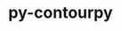 ---
title: "py-contourpy"
layout: cache
categories: [package, develop-2024-11-24]
meta: {"versions": ["1.3.0"], "compilers": ["apple-clang@=15.0.0", "gcc@=11.1.0", "gcc@=11.4.0", "gcc@=13.2.0", "gcc@=7.5.0", "gcc@=9.4.0", "oneapi@=2024.2.1"], "oss": ["ubuntu18.04", "ubuntu20.04", "ubuntu22.04", "ubuntu24.04", "ventura"], "platforms": ["darwin", "linux"], "targets": ["aarch64", "neoverse_v1", "neoverse_v2", "ppc64le", "x86_64_v3"], "stacks": ["data-vis-sdk", "e4s", "e4s-neoverse-v2", "e4s-neoverse_v1", "e4s-oneapi", "e4s-power", "e4s-rocm-external", "ml-darwin-aarch64-mps", "ml-linux-aarch64-cpu", "ml-linux-aarch64-cuda", "ml-linux-x86_64-cpu", "ml-linux-x86_64-cuda", "radiuss", "root"], "num_specs": 22, "num_specs_by_stack": {"root": 22, "ml-darwin-aarch64-mps": 1, "radiuss": 1, "e4s-power": 4, "data-vis-sdk": 1, "e4s-neoverse_v1": 4, "e4s-neoverse-v2": 2, "e4s": 4, "e4s-rocm-external": 1, "e4s-oneapi": 3, "ml-linux-aarch64-cuda": 1, "ml-linux-aarch64-cpu": 1, "ml-linux-x86_64-cuda": 1, "ml-linux-x86_64-cpu": 1}}
spec_details: [{"hash": "6miutpuajvz5sghgaak5k2g2ikemnbeu", "compiler": "apple-clang@=15.0.0", "versions": ["1.3.0"], "os": "ventura", "platform": "darwin", "target": "aarch64", "variants": ["build_system=python_pip"], "stacks": ["root", "ml-darwin-aarch64-mps"], "size": "-", "tarball": "https://binaries.spack.io/develop-2024-11-24/build_cache/darwin-ventura-aarch64/apple-clang-15.0.0/py-contourpy-1.3.0/darwin-ventura-aarch64-apple-clang-15.0.0-py-contourpy-1.3.0-6miutpuajvz5sghgaak5k2g2ikemnbeu.spack"}, {"hash": "xga7l2l3xctlmyzjnarurchuff6zioyk", "compiler": "gcc@=7.5.0", "versions": ["1.3.0"], "os": "ubuntu18.04", "platform": "linux", "target": "x86_64_v3", "variants": ["build_system=python_pip"], "stacks": ["radiuss", "root"], "size": "-", "tarball": "https://binaries.spack.io/develop-2024-11-24/build_cache/linux-ubuntu18.04-x86_64_v3/gcc-7.5.0/py-contourpy-1.3.0/linux-ubuntu18.04-x86_64_v3-gcc-7.5.0-py-contourpy-1.3.0-xga7l2l3xctlmyzjnarurchuff6zioyk.spack"}, {"hash": "tp75sp3jdxwkrxfssguyhsclbqftajvn", "compiler": "gcc@=9.4.0", "versions": ["1.3.0"], "os": "ubuntu20.04", "platform": "linux", "target": "ppc64le", "variants": ["build_system=python_pip"], "stacks": ["e4s-power", "root"], "size": "-", "tarball": "https://binaries.spack.io/develop-2024-11-24/build_cache/linux-ubuntu20.04-ppc64le/gcc-9.4.0/py-contourpy-1.3.0/linux-ubuntu20.04-ppc64le-gcc-9.4.0-py-contourpy-1.3.0-tp75sp3jdxwkrxfssguyhsclbqftajvn.spack"}, {"hash": "kidfacz7q6274seulsm27t6qg33p6jc7", "compiler": "gcc@=9.4.0", "versions": ["1.3.0"], "os": "ubuntu20.04", "platform": "linux", "target": "ppc64le", "variants": ["build_system=python_pip"], "stacks": ["e4s-power", "root"], "size": "-", "tarball": "https://binaries.spack.io/develop-2024-11-24/build_cache/linux-ubuntu20.04-ppc64le/gcc-9.4.0/py-contourpy-1.3.0/linux-ubuntu20.04-ppc64le-gcc-9.4.0-py-contourpy-1.3.0-kidfacz7q6274seulsm27t6qg33p6jc7.spack"}, {"hash": "6mpesn55ogwpmtm3pdt347sw3t2yyfwp", "compiler": "gcc@=9.4.0", "versions": ["1.3.0"], "os": "ubuntu20.04", "platform": "linux", "target": "ppc64le", "variants": ["build_system=python_pip"], "stacks": ["e4s-power", "root"], "size": "-", "tarball": "https://binaries.spack.io/develop-2024-11-24/build_cache/linux-ubuntu20.04-ppc64le/gcc-9.4.0/py-contourpy-1.3.0/linux-ubuntu20.04-ppc64le-gcc-9.4.0-py-contourpy-1.3.0-6mpesn55ogwpmtm3pdt347sw3t2yyfwp.spack"}, {"hash": "znbqza5b7lfrxpqwxn6x4nrxr4o77h2f", "compiler": "gcc@=9.4.0", "versions": ["1.3.0"], "os": "ubuntu20.04", "platform": "linux", "target": "ppc64le", "variants": ["build_system=python_pip"], "stacks": ["e4s-power", "root"], "size": "-", "tarball": "https://binaries.spack.io/develop-2024-11-24/build_cache/linux-ubuntu20.04-ppc64le/gcc-9.4.0/py-contourpy-1.3.0/linux-ubuntu20.04-ppc64le-gcc-9.4.0-py-contourpy-1.3.0-znbqza5b7lfrxpqwxn6x4nrxr4o77h2f.spack"}, {"hash": "aaetl2qliado5eljnrwvi2lxodz4kiy7", "compiler": "gcc@=11.1.0", "versions": ["1.3.0"], "os": "ubuntu20.04", "platform": "linux", "target": "x86_64_v3", "variants": ["build_system=python_pip"], "stacks": ["root", "data-vis-sdk"], "size": "-", "tarball": "https://binaries.spack.io/develop-2024-11-24/build_cache/linux-ubuntu20.04-x86_64_v3/gcc-11.1.0/py-contourpy-1.3.0/linux-ubuntu20.04-x86_64_v3-gcc-11.1.0-py-contourpy-1.3.0-aaetl2qliado5eljnrwvi2lxodz4kiy7.spack"}, {"hash": "73c62julpek7hh2ngglp75xel654dlzc", "compiler": "gcc@=11.4.0", "versions": ["1.3.0"], "os": "ubuntu22.04", "platform": "linux", "target": "neoverse_v1", "variants": ["build_system=python_pip"], "stacks": ["root", "e4s-neoverse_v1"], "size": "-", "tarball": "https://binaries.spack.io/develop-2024-11-24/build_cache/linux-ubuntu22.04-neoverse_v1/gcc-11.4.0/py-contourpy-1.3.0/linux-ubuntu22.04-neoverse_v1-gcc-11.4.0-py-contourpy-1.3.0-73c62julpek7hh2ngglp75xel654dlzc.spack"}, {"hash": "tnbju6oonacyigsbtx7iovzzhemjpz3x", "compiler": "gcc@=11.4.0", "versions": ["1.3.0"], "os": "ubuntu22.04", "platform": "linux", "target": "neoverse_v1", "variants": ["build_system=python_pip"], "stacks": ["root", "e4s-neoverse_v1"], "size": "-", "tarball": "https://binaries.spack.io/develop-2024-11-24/build_cache/linux-ubuntu22.04-neoverse_v1/gcc-11.4.0/py-contourpy-1.3.0/linux-ubuntu22.04-neoverse_v1-gcc-11.4.0-py-contourpy-1.3.0-tnbju6oonacyigsbtx7iovzzhemjpz3x.spack"}, {"hash": "7gp3yduljz2pxl4erf4gfg5alf6x4rz4", "compiler": "gcc@=11.4.0", "versions": ["1.3.0"], "os": "ubuntu22.04", "platform": "linux", "target": "neoverse_v1", "variants": ["build_system=python_pip"], "stacks": ["root", "e4s-neoverse_v1"], "size": "-", "tarball": "https://binaries.spack.io/develop-2024-11-24/build_cache/linux-ubuntu22.04-neoverse_v1/gcc-11.4.0/py-contourpy-1.3.0/linux-ubuntu22.04-neoverse_v1-gcc-11.4.0-py-contourpy-1.3.0-7gp3yduljz2pxl4erf4gfg5alf6x4rz4.spack"}, {"hash": "ggpfaeu4j4ffh25hm2ximjsgqkwxbu4z", "compiler": "gcc@=11.4.0", "versions": ["1.3.0"], "os": "ubuntu22.04", "platform": "linux", "target": "neoverse_v1", "variants": ["build_system=python_pip"], "stacks": ["root", "e4s-neoverse_v1"], "size": "-", "tarball": "https://binaries.spack.io/develop-2024-11-24/build_cache/linux-ubuntu22.04-neoverse_v1/gcc-11.4.0/py-contourpy-1.3.0/linux-ubuntu22.04-neoverse_v1-gcc-11.4.0-py-contourpy-1.3.0-ggpfaeu4j4ffh25hm2ximjsgqkwxbu4z.spack"}, {"hash": "4d7llfeunjjkk36b3hned7m2roofwr54", "compiler": "gcc@=11.4.0", "versions": ["1.3.0"], "os": "ubuntu22.04", "platform": "linux", "target": "neoverse_v2", "variants": ["build_system=python_pip"], "stacks": ["root", "e4s-neoverse-v2"], "size": "-", "tarball": "https://binaries.spack.io/develop-2024-11-24/build_cache/linux-ubuntu22.04-neoverse_v2/gcc-11.4.0/py-contourpy-1.3.0/linux-ubuntu22.04-neoverse_v2-gcc-11.4.0-py-contourpy-1.3.0-4d7llfeunjjkk36b3hned7m2roofwr54.spack"}, {"hash": "hzidayfqsbd4ydpelgc2hzjyxxyv46wn", "compiler": "gcc@=11.4.0", "versions": ["1.3.0"], "os": "ubuntu22.04", "platform": "linux", "target": "neoverse_v2", "variants": ["build_system=python_pip"], "stacks": ["root", "e4s-neoverse-v2"], "size": "-", "tarball": "https://binaries.spack.io/develop-2024-11-24/build_cache/linux-ubuntu22.04-neoverse_v2/gcc-11.4.0/py-contourpy-1.3.0/linux-ubuntu22.04-neoverse_v2-gcc-11.4.0-py-contourpy-1.3.0-hzidayfqsbd4ydpelgc2hzjyxxyv46wn.spack"}, {"hash": "yzb4dg4ttnjh46wj5ffivxpfs2e64wpz", "compiler": "gcc@=11.4.0", "versions": ["1.3.0"], "os": "ubuntu22.04", "platform": "linux", "target": "x86_64_v3", "variants": ["build_system=python_pip"], "stacks": ["e4s", "root", "e4s-rocm-external"], "size": "-", "tarball": "https://binaries.spack.io/develop-2024-11-24/build_cache/linux-ubuntu22.04-x86_64_v3/gcc-11.4.0/py-contourpy-1.3.0/linux-ubuntu22.04-x86_64_v3-gcc-11.4.0-py-contourpy-1.3.0-yzb4dg4ttnjh46wj5ffivxpfs2e64wpz.spack"}, {"hash": "u3w22j4qagzi4lifqw44mzgdl2jw3ped", "compiler": "gcc@=11.4.0", "versions": ["1.3.0"], "os": "ubuntu22.04", "platform": "linux", "target": "x86_64_v3", "variants": ["build_system=python_pip"], "stacks": ["e4s", "root"], "size": "-", "tarball": "https://binaries.spack.io/develop-2024-11-24/build_cache/linux-ubuntu22.04-x86_64_v3/gcc-11.4.0/py-contourpy-1.3.0/linux-ubuntu22.04-x86_64_v3-gcc-11.4.0-py-contourpy-1.3.0-u3w22j4qagzi4lifqw44mzgdl2jw3ped.spack"}, {"hash": "gs3btznqvaru7w3rhigw5ovrl4kdzl4h", "compiler": "gcc@=11.4.0", "versions": ["1.3.0"], "os": "ubuntu22.04", "platform": "linux", "target": "x86_64_v3", "variants": ["build_system=python_pip"], "stacks": ["e4s", "root"], "size": "-", "tarball": "https://binaries.spack.io/develop-2024-11-24/build_cache/linux-ubuntu22.04-x86_64_v3/gcc-11.4.0/py-contourpy-1.3.0/linux-ubuntu22.04-x86_64_v3-gcc-11.4.0-py-contourpy-1.3.0-gs3btznqvaru7w3rhigw5ovrl4kdzl4h.spack"}, {"hash": "o4avzgtolzy3aztfq2haqo7r5fpg7qic", "compiler": "gcc@=11.4.0", "versions": ["1.3.0"], "os": "ubuntu22.04", "platform": "linux", "target": "x86_64_v3", "variants": ["build_system=python_pip"], "stacks": ["e4s", "root"], "size": "-", "tarball": "https://binaries.spack.io/develop-2024-11-24/build_cache/linux-ubuntu22.04-x86_64_v3/gcc-11.4.0/py-contourpy-1.3.0/linux-ubuntu22.04-x86_64_v3-gcc-11.4.0-py-contourpy-1.3.0-o4avzgtolzy3aztfq2haqo7r5fpg7qic.spack"}, {"hash": "f4gubt5izpg7yiahirbq3chfsxsvbfep", "compiler": "oneapi@=2024.2.1", "versions": ["1.3.0"], "os": "ubuntu22.04", "platform": "linux", "target": "x86_64_v3", "variants": ["build_system=python_pip"], "stacks": ["e4s-oneapi", "root"], "size": "-", "tarball": "https://binaries.spack.io/develop-2024-11-24/build_cache/linux-ubuntu22.04-x86_64_v3/oneapi-2024.2.1/py-contourpy-1.3.0/linux-ubuntu22.04-x86_64_v3-oneapi-2024.2.1-py-contourpy-1.3.0-f4gubt5izpg7yiahirbq3chfsxsvbfep.spack"}, {"hash": "uobev3x6zbarzllng3xdqjlgh7fcleky", "compiler": "oneapi@=2024.2.1", "versions": ["1.3.0"], "os": "ubuntu22.04", "platform": "linux", "target": "x86_64_v3", "variants": ["build_system=python_pip"], "stacks": ["e4s-oneapi", "root"], "size": "-", "tarball": "https://binaries.spack.io/develop-2024-11-24/build_cache/linux-ubuntu22.04-x86_64_v3/oneapi-2024.2.1/py-contourpy-1.3.0/linux-ubuntu22.04-x86_64_v3-oneapi-2024.2.1-py-contourpy-1.3.0-uobev3x6zbarzllng3xdqjlgh7fcleky.spack"}, {"hash": "hbbbprp3yhsls5k6dhrwgbs3h3mwugig", "compiler": "oneapi@=2024.2.1", "versions": ["1.3.0"], "os": "ubuntu22.04", "platform": "linux", "target": "x86_64_v3", "variants": ["build_system=python_pip"], "stacks": ["e4s-oneapi", "root"], "size": "-", "tarball": "https://binaries.spack.io/develop-2024-11-24/build_cache/linux-ubuntu22.04-x86_64_v3/oneapi-2024.2.1/py-contourpy-1.3.0/linux-ubuntu22.04-x86_64_v3-oneapi-2024.2.1-py-contourpy-1.3.0-hbbbprp3yhsls5k6dhrwgbs3h3mwugig.spack"}, {"hash": "xqg74itdgoege2x4hdun4h7bdi3fiyv3", "compiler": "gcc@=13.2.0", "versions": ["1.3.0"], "os": "ubuntu24.04", "platform": "linux", "target": "aarch64", "variants": ["build_system=python_pip"], "stacks": ["root", "ml-linux-aarch64-cuda", "ml-linux-aarch64-cpu"], "size": "-", "tarball": "https://binaries.spack.io/develop-2024-11-24/build_cache/linux-ubuntu24.04-aarch64/gcc-13.2.0/py-contourpy-1.3.0/linux-ubuntu24.04-aarch64-gcc-13.2.0-py-contourpy-1.3.0-xqg74itdgoege2x4hdun4h7bdi3fiyv3.spack"}, {"hash": "aekz7lwqp3zl3ezhaa23i2r73ch3duei", "compiler": "gcc@=13.2.0", "versions": ["1.3.0"], "os": "ubuntu24.04", "platform": "linux", "target": "x86_64_v3", "variants": ["build_system=python_pip"], "stacks": ["root", "ml-linux-x86_64-cuda", "ml-linux-x86_64-cpu"], "size": "-", "tarball": "https://binaries.spack.io/develop-2024-11-24/build_cache/linux-ubuntu24.04-x86_64_v3/gcc-13.2.0/py-contourpy-1.3.0/linux-ubuntu24.04-x86_64_v3-gcc-13.2.0-py-contourpy-1.3.0-aekz7lwqp3zl3ezhaa23i2r73ch3duei.spack"}]
---